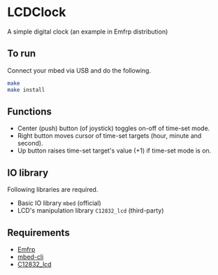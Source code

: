 # LCDClock

A simple digital clock (an example in Emfrp distribution)

## To run

Connect your mbed via USB and do the following.

```Bash
make
make install
```

## Functions
* Center (push) button (of joystick) toggles on-off of time-set mode.
* Right button moves cursor of time-set targets (hour, minute and second).
* Up button raises time-set target's value (+1) if time-set mode is on.

## IO library
Following libraries are required.
* Basic IO library `mbed` (official)
* LCD's manipulation library `C12832_lcd` (third-party)


## Requirements

* [Emfrp](https://github.com/psg-titech/emfrp)
* [mbed-cli](https://github.com/ARMmbed/mbed-cli)
* [C12832_lcd](https://os.mbed.com/users/dreschpe/code/C12832_lcd)
